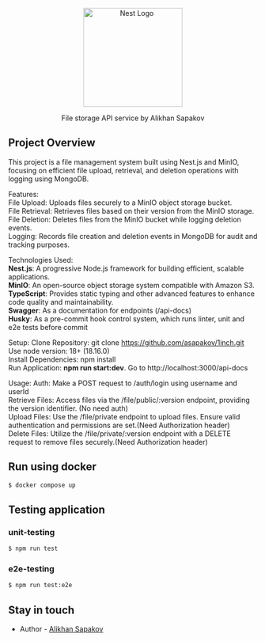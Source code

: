 <p align="center">
  <a href="http://nestjs.com/" target="blank"><img src="https://nestjs.com/img/logo-small.svg" width="200" alt="Nest Logo" /></a>
</p>

[circleci-image]: https://img.shields.io/circleci/build/github/nestjs/nest/master?token=abc123def456
[circleci-url]: https://circleci.com/gh/nestjs/nest

  <p align="center">File storage API service by Alikhan Sapakov<p align="center">
</p>

## Project Overview
This project is a file management system built using Nest.js and MinIO, focusing on efficient file upload, retrieval, and deletion operations with logging using MongoDB.

Features: </br>
File Upload: Uploads files securely to a MinIO object storage bucket.<br/>
File Retrieval: Retrieves files based on their version from the MinIO storage.<br/>
File Deletion: Deletes files from the MinIO bucket while logging deletion events.<br/>
Logging: Records file creation and deletion events in MongoDB for audit and tracking purposes.<br/>

Technologies Used:<br/>
<b>Nest.js</b>: A progressive Node.js framework for building efficient, scalable applications.<br/>
<b>MinIO</b>: An open-source object storage system compatible with Amazon S3.<br/>
<b>TypeScript</b>: Provides static typing and other advanced features to enhance code quality and maintainability.<br/>
<b>Swagger</b>: As a documentation for endpoints (/api-docs)<br/>
<b>Husky</b>: As a pre-commit hook control system, which runs linter, unit and e2e tests before commit

Setup:
Clone Repository: git clone https://github.com/asapakov/1inch.git <br/>
Use node version: 18+ (18.16.0)<br/>
Install Dependencies: npm install<br/>
Run Application: <b>npm run start:dev</b>.
Go to http://localhost:3000/api-docs

Usage:
Auth: Make a POST request to /auth/login using username and userId<br/> 
Retrieve Files: Access files via the /file/public/:version endpoint, providing the version identifier. (No need auth)<br/>
Upload Files: Use the /file/private endpoint to upload files. Ensure valid authentication and permissions are set.(Need Authorization header)<br/>
Delete Files: Utilize the /file/private/:version endpoint with a DELETE request to remove files securely.(Need Authorization header)<br/>


## Run using docker

```bash
$ docker compose up
```

## Testing application

### unit-testing
```bash
$ npm run test
```

### e2e-testing
```bash
$ npm run test:e2e
```

## Stay in touch

- Author - [Alikhan Sapakov](https://www.linkedin.com/in/alikhan-sapakov-004a34246/)
